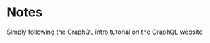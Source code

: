 # Notes

Simply following the GraphQL intro tutorial on the GraphQL [website](https://graphql.org/graphql-js/)
